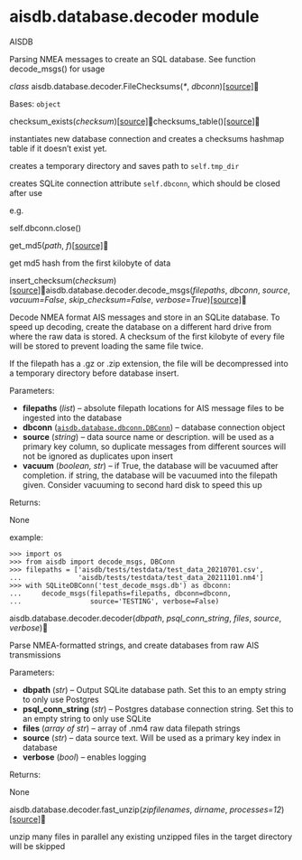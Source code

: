 # aisdb.database.decoder module

AISDB

Parsing NMEA messages to create an SQL database. See function decode\_msgs() for usage

_class_ aisdb.database.decoder.FileChecksums(_\*_, _dbconn_)[\[source\]](about:blank/\_modules/aisdb/database/decoder.html#FileChecksums)

Bases: `object`

checksum\_exists(_checksum_)[\[source\]](about:blank/\_modules/aisdb/database/decoder.html#FileChecksums.checksum\_exists)checksums\_table()[\[source\]](about:blank/\_modules/aisdb/database/decoder.html#FileChecksums.checksums\_table)

instantiates new database connection and creates a checksums hashmap table if it doesn’t exist yet.

creates a temporary directory and saves path to `self.tmp_dir`

creates SQLite connection attribute `self.dbconn`, which should be closed after use

e.g.

self.dbconn.close()

get\_md5(_path_, _f_)[\[source\]](about:blank/\_modules/aisdb/database/decoder.html#FileChecksums.get\_md5)

get md5 hash from the first kilobyte of data

insert\_checksum(_checksum_)[\[source\]](about:blank/\_modules/aisdb/database/decoder.html#FileChecksums.insert\_checksum)aisdb.database.decoder.decode\_msgs(_filepaths_, _dbconn_, _source_, _vacuum=False_, _skip\_checksum=False_, _verbose=True_)[\[source\]](about:blank/\_modules/aisdb/database/decoder.html#decode\_msgs)

Decode NMEA format AIS messages and store in an SQLite database. To speed up decoding, create the database on a different hard drive from where the raw data is stored. A checksum of the first kilobyte of every file will be stored to prevent loading the same file twice.

If the filepath has a .gz or .zip extension, the file will be decompressed into a temporary directory before database insert.

Parameters:

* **filepaths** (_list_) – absolute filepath locations for AIS message files to be ingested into the database
* **dbconn** ([`aisdb.database.dbconn.DBConn`](about:blank/aisdb.database.dbconn.html#aisdb.database.dbconn.DBConn)) – database connection object
* **source** (_string_) – data source name or description. will be used as a primary key column, so duplicate messages from different sources will not be ignored as duplicates upon insert
* **vacuum** (_boolean, str_) – if True, the database will be vacuumed after completion. if string, the database will be vacuumed into the filepath given. Consider vacuuming to second hard disk to speed this up

Returns:

None

example:

```
>>> import os
>>> from aisdb import decode_msgs, DBConn
>>> filepaths = ['aisdb/tests/testdata/test_data_20210701.csv',
...              'aisdb/tests/testdata/test_data_20211101.nm4']
>>> with SQLiteDBConn('test_decode_msgs.db') as dbconn:
...     decode_msgs(filepaths=filepaths, dbconn=dbconn,
...                 source='TESTING', verbose=False)
```

aisdb.database.decoder.decoder(_dbpath_, _psql\_conn\_string_, _files_, _source_, _verbose_)

Parse NMEA-formatted strings, and create databases from raw AIS transmissions

Parameters:

* **dbpath** (_str_) – Output SQLite database path. Set this to an empty string to only use Postgres
* **psql\_conn\_string** (_str_) – Postgres database connection string. Set this to an empty string to only use SQLite
* **files** (_array of str_) – array of .nm4 raw data filepath strings
* **source** (_str_) – data source text. Will be used as a primary key index in database
* **verbose** (_bool_) – enables logging

Returns:

None

aisdb.database.decoder.fast\_unzip(_zipfilenames_, _dirname_, _processes=12_)[\[source\]](about:blank/\_modules/aisdb/database/decoder.html#fast\_unzip)

unzip many files in parallel any existing unzipped files in the target directory will be skipped
